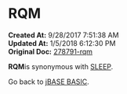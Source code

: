 # RQM

**Created At:** 9/28/2017 7:51:38 AM  
**Updated At:** 1/5/2018 6:12:30 PM  
**Original Doc:** [278791-rqm](https://docs.jbase.com/36868-jbase-basic/278791-rqm)  


**RQM**is synonymous with [SLEEP](./../sleep).



Go back to [jBASE BASIC](./../jbase-basic-programmers-reference-guide).
